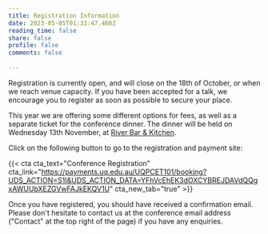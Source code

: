 ```yaml
---
title: Registration Information
date: 2023-05-05T01:33:47.466Z
reading_time: false
share: false
profile: false
comments: false
 
---
```

Registration is currently open, and will close on the 18th of October, or when we reach venue capacity. If you have been accepted for a talk, we encourage you to register as soon as possible to secure your place. 

This year we are offering some different options for fees, as well as a separate ticket for the conference dinner. The dinner will be held on Wednesday 13th November, at <a href="https://www.riverbarandkitchen.com.au/">River Bar & Kitchen</a>. 

Click on the following button to go to the registration and payment site:

{{< cta cta_text="Conference Registration" cta_link="https://payments.uq.edu.au/UQPCET101/booking?UDS_ACTION=S1I&UDS_ACTION_DATA=YFhVcEhEK3dOXCYBREJDAVdQQgxAWUUbXEZGVwFAJkEKQV1U" cta_new_tab="true" >}} 

Once you have registered, you should have received a confirmation email. Please don't hesitate to contact us at the conference email address ("Contact" at the top right of the page) if you have any enquiries.
